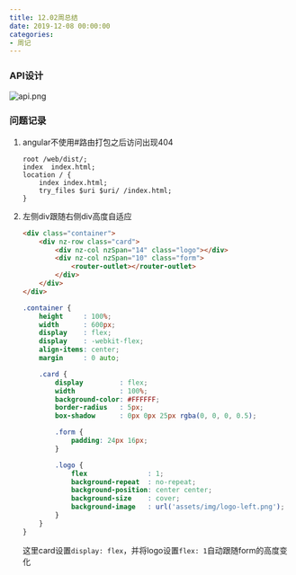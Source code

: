 ```yaml
---
title: 12.02周总结
date: 2019-12-08 00:00:00
categories:
- 周记
---
```


### API设计

![api.png](https://i.loli.net/2019/12/09/HSsPLNWKA79ROhm.png)

<!-- more -->

### 问题记录

1. angular不使用#路由打包之后访问出现404

   ```ngin
   root /web/dist/;
   index  index.html;
   location / {
       index index.html;
       try_files $uri $uri/ /index.html;
   }
   ```

2. 左侧div跟随右侧div高度自适应

    ```html
    <div class="container">
        <div nz-row class="card">
            <div nz-col nzSpan="14" class="logo"></div>
            <div nz-col nzSpan="10" class="form">
                <router-outlet></router-outlet>
            </div>
        </div>
    </div>
    ```

    ```css
    .container {
        height     : 100%;
        width      : 600px;
        display    : flex;
        display    : -webkit-flex;
        align-items: center;
        margin     : 0 auto;

        .card {
            display         : flex;
            width           : 100%;
            background-color: #FFFFFF;
            border-radius   : 5px;
            box-shadow      : 0px 0px 25px rgba(0, 0, 0, 0.5);

            .form {
                padding: 24px 16px;
            }

            .logo {
                flex               : 1;
                background-repeat  : no-repeat;
                background-position: center center;
                background-size    : cover;
                background-image   : url('assets/img/logo-left.png');
            }
        }
    }
    ```

    这里card设置`display: flex`，并将logo设置`flex: 1`自动跟随form的高度变化
